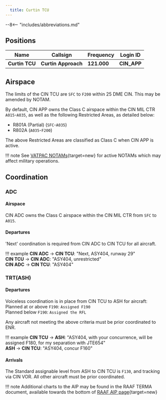 ```yaml
---
  title: Curtin TCU
---
```


--8<-- "includes/abbreviations.md"

## Positions

| Name               | Callsign       | Frequency        | Login ID              |
| ------------------ | -------------- | ---------------- | --------------------------------------|
| **Curtin TCU**   | **Curtin Approach**   | **121.000**        | **CIN_APP**                                   |

## Airspace
The limits of the CIN TCU are `SFC` to `F200` within 25 DME CIN. This may be amended by NOTAM.

By default, CIN APP owns the Class C airspace within the CIN MIL CTR `A015`-`A035`, as well as the following Restricted Areas, as detailed below:

- R801A (Partial) (`SFC`-`A035`)  
- R802A (`A035`-`F200`)  

The above Restricted Areas are classified as Class C when CIN APP is active.

!!! note
    See [VATPAC NOTAMs](https://vatpac.org/publications/notam){target=new} for active NOTAMs which may affect military operations.

## Coordination
### ADC
#### Airspace
CIN ADC owns the Class C airspace within the CIN MIL CTR from `SFC` to `A015`.

#### Departures
'Next' coordination is required from CIN ADC to CIN TCU for all aircraft.

!!! example
    <span class="hotline">**CIN ADC** -> **CIN TCU**</span>: "Next, ASY404, runway 29"  
    <span class="hotline">**CIN TCU** -> **CIN ADC**</span>: "ASY404, unrestricted"  
    <span class="hotline">**CIN ADC** -> **CIN TCU**</span>: "ASY404"  

### TRT(ASH)
#### Departures
Voiceless coordination is in place from CIN TCU to ASH for aircraft:  
Planned at or above `F190`: `Assigned F190`  
Planned below `F190`: `Assigned the RFL`  

Any aircraft not meeting the above criteria must be prior coordinated to ENR.

!!! example
    <span class="hotline">**CIN TCU** -> **ASH**</span>: "ASY404, with your concurrence, will be assigned F180, for my separation with JTE654"  
    <span class="hotline">**ASH** -> **CIN TCU**</span>: "ASY404, concur F160"  

#### Arrivals
The Standard assignable level from ASH to CIN TCU is `F130`, and tracking via CIN VOR. All other aircraft must be prior coordinated.

!!! note
    Additional charts to the AIP may be found in the RAAF TERMA document, available towards the bottom of [RAAF AIP page](https://ais-af.airforce.gov.au/australian-aip){target=new}